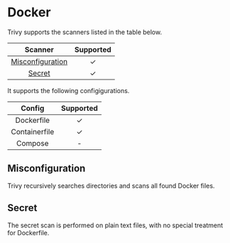 # Docker
Trivy supports the scanners listed in the table below.

|      Scanner       | Supported |
| :----------------: | :-------: |
| [Misconfiguration] |     ✓     |
|      [Secret]      |     ✓     |

It supports the following configigurations.

|    Config     | Supported |
| :-----------: | :-------: |
|  Dockerfile   |     ✓     |
| Containerfile |     ✓     |
|    Compose    |     -     |

## Misconfiguration
Trivy recursively searches directories and scans all found Docker files.

## Secret
The secret scan is performed on plain text files, with no special treatment for Dockerfile.

[Misconfiguration]: ../../scanner/misconfiguration/index.md
[Secret]: ../../scanner/secret.md